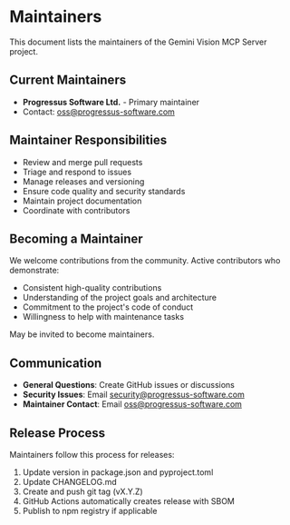 # Maintainers

This document lists the maintainers of the Gemini Vision MCP Server project.

## Current Maintainers

- **Progressus Software Ltd.** - Primary maintainer
- Contact: oss@progressus-software.com

## Maintainer Responsibilities

- Review and merge pull requests
- Triage and respond to issues
- Manage releases and versioning
- Ensure code quality and security standards
- Maintain project documentation
- Coordinate with contributors

## Becoming a Maintainer

We welcome contributions from the community. Active contributors who demonstrate:

- Consistent high-quality contributions
- Understanding of the project goals and architecture
- Commitment to the project's code of conduct
- Willingness to help with maintenance tasks

May be invited to become maintainers.

## Communication

- **General Questions**: Create GitHub issues or discussions
- **Security Issues**: Email security@progressus-software.com
- **Maintainer Contact**: Email oss@progressus-software.com

## Release Process

Maintainers follow this process for releases:

1. Update version in package.json and pyproject.toml
2. Update CHANGELOG.md
3. Create and push git tag (vX.Y.Z)
4. GitHub Actions automatically creates release with SBOM
5. Publish to npm registry if applicable